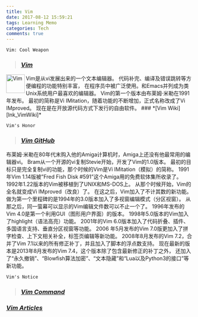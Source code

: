 ```yaml
---
title: Vim
date: 2017-08-12 15:59:21
tags: Learning Memo
categories: Tech
comments: true
---
```


```
Vim: Cool Weapon
```

<!--more-->

>### *[Vim][lnk_Vim]*
 <img src="vim-cool-weapon_0.png" width = "50" height = "50" alt="Vim" align=left />
 Vim是从vi发展出来的一个文本编辑器。
 代码补完、编译及错误跳转等方便编程的功能特别丰富，
 在程序员中被广泛使用。和Emacs并列成为类Unix系统用户最喜欢的编辑器。
 Vim的第一个版本由布莱姆·米勒在1991年发布。
 最初的简称是Vi IMitation，随着功能的不断增加，正式名称改成了Vi IMproved。
 现在是在开放源代码方式下发行的自由软件。
 ### *[Vim Wiki][lnk_VimWiki]*

```
Vim's Honor
```

>### *[Vim GitHub][lnk_VimGitHub]*
 布莱姆·米勒在80年代末购入他的Amiga计算机时，Amiga上还没有他最常用的编辑器vi。
 Bram从一个开源的vi复制Stevie开始，开发了Vim的1.0版本。
 最初的目标只是完全复制vi的功能，那个时候的Vim是Vi IMitation（模拟）的简称。
 1991年Vim 1.14版被”Fred Fish Disk #591”这个Amiga用的免费软体集所收录了。
 1992年1.22版本的Vim被移植到了UNIX和MS-DOS上。
 从那个时候开始，Vim的全名就变成Vi IMproved（改良）了。
 在这之后，Vim加入了不计其数的新功能。
 做为第一个里程碑的是1994年的3.0版本加入了多视窗编辑模式（分区视窗）。
 从那之后，同一萤幕可以显示的Vim编辑文件数可以不止一个了。
 1996年发布的Vim 4.0是第一个利用GUI（图形用户界面）的版本。
 1998年5.0版本的Vim加入了highlight（语法高亮）功能。
 2001年的Vim 6.0版本加入了代码折叠、插件、多国语言支持、垂直分区视窗等功能。
 2006 年5月发布的Vim 7.0版更加入了拼字检查、上下文相关补全，标签页编辑等新功能。
 2008年8月发布的Vim 7.2，合并了Vim 7.1以来的所有修正补丁，并且加入了脚本的浮点数支持。
 现在最新的版本是2013年8月发布的Vim 7.4，这个版本除了包含最新修正的补丁之外，
 还加入了“永久撤销”、“Blowfish算法加密”、“文本隐藏”和“Lua以及Python3的接口”等新功能。

```
Vim's Notice
```
>### *[Vim Command][lnk_VimCommand]*
 ### *[Vim Articles][lnk_VimArticles]*



[lnk_Vim]: http://www.vim.org/ "Vim"
[lnk_VimWiki]: https://zh.wikipedia.org/wiki/Vim "Vim Wiki"
[lnk_VimGitHub]: https://github.com/vim "Vim GitHub"
[lnk_VimCommand]: https://gist.github.com/haroldduan/5f900bff45fdaf90f2f1de09d63b82c0 "Vim Command" 
[lnk_VimArticles]: http://coolshell.cn/articles/5426.html "Vim Articles" 